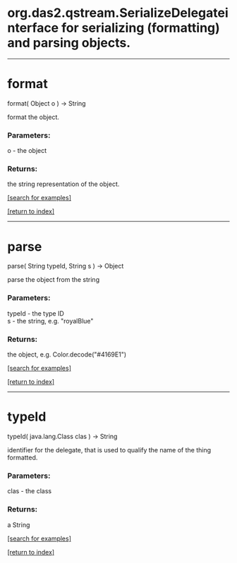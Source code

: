 # org.das2.qstream.SerializeDelegateinterface for serializing (formatting) and parsing objects.
***
<a name="format"></a>
# format
format( Object o ) &rarr; String

format the object.

### Parameters:
o - the object

### Returns:
the string representation of the object.

<a href="https://github.com/autoplot/dev/search?q=format&unscoped_q=format">[search for examples]</a>

<a href="https://github.com/autoplot/documentation/blob/master/javadoc/index-all.md">[return to index]</a>

***
<a name="parse"></a>
# parse
parse( String typeId, String s ) &rarr; Object

parse the object from the string

### Parameters:
typeId - the type ID
<br>s - the string, e.g. "royalBlue"

### Returns:
the object, e.g. Color.decode("#4169E1")

<a href="https://github.com/autoplot/dev/search?q=parse&unscoped_q=parse">[search for examples]</a>

<a href="https://github.com/autoplot/documentation/blob/master/javadoc/index-all.md">[return to index]</a>

***
<a name="typeId"></a>
# typeId
typeId( java.lang.Class clas ) &rarr; String

identifier for the delegate, that is used to qualify the name of the thing formatted.

### Parameters:
clas - the class

### Returns:
a String


<a href="https://github.com/autoplot/dev/search?q=typeId&unscoped_q=typeId">[search for examples]</a>

<a href="https://github.com/autoplot/documentation/blob/master/javadoc/index-all.md">[return to index]</a>

